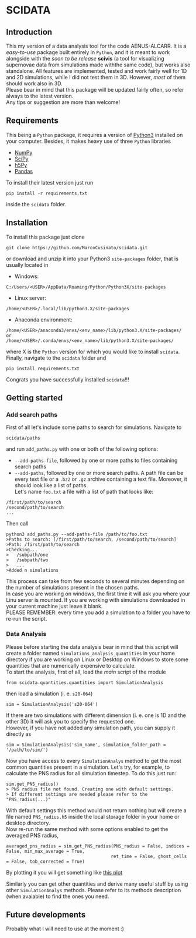 # SCIDATA

## Introduction

This my version of a data analysis tool for the code AENUS-ALCARR. It is a _easy-to-use_ package built entirely in `Python`, and it is meant to work alongside with the _soon to be release_ __scivis__ (a tool for visualizing supernovae data from simulations made withthe same code), but works also standalone. All features are implemented, tested and work fairly well for 1D and 2D simulations, while I did not test them in 3D. However, _most_ of them should work also in 3D.<br/>
Please bear in mind that this package will be updated fairly often, so refer always to the latest version.<br/>
Any tips or suggestion are more than welcome! 

## Requirements

This being a `Python` package, it requires a version of [Python3](https://www.python.org/) installed on your computer. Besides, it makes heavy use of three `Python` libraries
 - [NumPy](https://numpy.org/)
 - [SciPy](https://scipy.org/)
 - [h5Py](https://www.h5py.org/)
 - [Pandas](https://pandas.pydata.org/docs/index.html)

To install their latest version just run
```
pip install -r requirements.txt
```
inside the `scidata` folder.

## Installation
To install this package just clone 
```
git clone https://github.com/MarcoCusinato/scidata.git
```
or download and unzip it into your Python3 `site-packages` folder, that is usually located in
- Windows:
```
C:/Users/<USER>/AppData/Roaming/Python/Python3X/site-packages
```
- Linux server:
```
/home/<USER>/.local/lib/python3.X/site-packages
```
- Anaconda environment:
```
/home/<USER>/anaconda3/envs/<env_name>/lib/python3.X/site-packages/
or
/home/<USER>/.conda/envs/<env_name>/lib/python3.X/site-packages/
```
where X is the `Python` version for which you would like to install `scidata`.<br/>
Finally, navigate to the `scidata` folder and 
```
pip install requirements.txt
```
Congrats you have successfully installed `scidata`!!!

## Getting started

### Add search paths
First of all let's include some paths to search for simulations. Navigate to 
```
scidata/paths
```
and run `add_paths.py` with one or both of the following options:
- `--add-paths-file`, followed by one or more paths to files containing search paths
- `--add-paths`, followed by one or more search paths.
A path file can be every text file or a `.bz2` or `.gz` archive containing a text file. Moreover, it should look like a list of paths. <br/>
Let's name `foo.txt` a file with a list of path that looks like:
```
/first/path/to/search
/second/path/to/search
...
```
Then call 
```
python3 add_paths.py --add-paths-file /path/to/foo.txt
>Paths to search: [/first/path/to/search, /second/path/to/search]
>Path: /first/path/to/search
>Checking...
>   /subpath/one
>   /subpath/two
>   ...
>Added n simulations
```
This process can take from few seconds to several minutes depending on the number of simulations present in the chosen paths. <br/>
In case you are working on windows, the first time it will ask you where your Linu server is mounted. If you are working with simulations downloaded in your current machine just leave it blank. <br/>
PLEASE REMEMBER: every time you add a simulation to a folder you have to re-run the script. 

### Data Analysis 

Please before starting the data analysis bear in mind that this script will create a folder named `Simulations_analysis_quantities` in your home directory if you are working on Linux or Desktop on Windows to store some quantities that are numerically expensive to calculate.<br/>
To start the analysis, first of all, load the _main_ script of the module
```
from scidata.quantities.quantities import SimulationAnalysis
```
then load a simulation (i. e. `s20-064`)
```
sim = SimulationAnalysis('s20-064')
```
If there are two simulations with different dimension (i. e. one is 1D and the other 3D) it will ask you to specify the requested one. <br/> 
However, if you have not added any simulation path, you can supply it directly as
``` 
sim = SimulationAnalysis('sim_name', simulation_folder_path = '/path/to/sim/')
```
Now you have access to every `SimulationAnalys` method to get the most common quantities present in a simulation.
Let's try, for example, to calculate the PNS radius for all simulation timestep. To do this just run:
```
sim.get_PNS_radius()
> PNS radius file not found. Creating one with default settings.
> If different settings are needed please refer to the "PNS_radius(...)"
```
With default settings this method would not return nothing but will create a file named `PNS_radius.h5` inside the local storage folder in your home or desktop directory. <br/>
Now re-run the same method with some options enabled to get the averaged PNS radius,
```
averaged_pns_radius = sim.get_PNS_radius(PNS_radius = False, indices = False, min_max_average = True,
                                        ret_time = False, ghost_cells = False, tob_corrected = True)
```
By plotting it you will get something like [this plot]()

Similarly you can get other quantities and derive many useful stuff by using other `SimulationAnalys` methods. Please refer to its methods description (when avaiable) to find the ones you need.

## Future developments
Probably what I will need to use at the moment :)